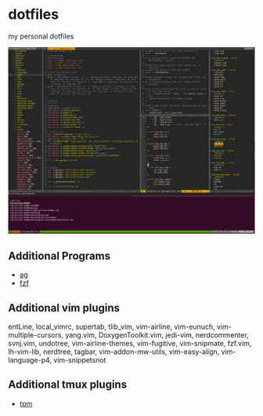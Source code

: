 # dotfiles
my personal dotfiles

![screenshot](https://raw.githubusercontent.com/HolyShitMan/dotfiles/master/images/dotfiles-example.png)

## Additional Programs

* [ag](https://github.com/ggreer/the_silver_searcher)
* [fzf](https://github.com/junegunn/fzf)

## Additional vim plugins

entLine, local_vimrc, supertab, tlib_vim, vim-airline, vim-eunuch,
vim-multiple-cursors, yang.vim, DoxygenToolkit.vim, jedi-vim,
nerdcommenter, svnj.vim, undotree, vim-airline-themes, vim-fugitive,
vim-snipmate, fzf.vim, lh-vim-lib, nerdtree, tagbar, vim-addon-mw-utils,
vim-easy-align, vim-language-p4, vim-snippetsnot

## Additional tmux plugins

* [tpm](https://github.com/tmux-plugins/tpm)

